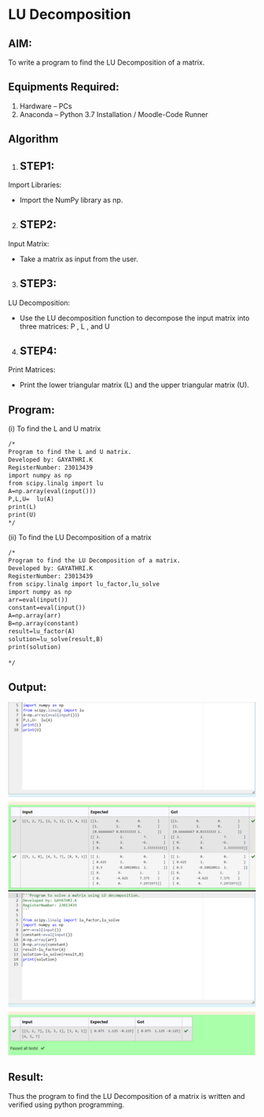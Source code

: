 # LU Decomposition 

## AIM:
To write a program to find the LU Decomposition of a matrix.

## Equipments Required:
1. Hardware – PCs
2. Anaconda – Python 3.7 Installation / Moodle-Code Runner

## Algorithm
1. ## STEP1:
Import Libraries:
   - Import the NumPy library as np.

2. ## STEP2:
Input Matrix:
   - Take a matrix as input from the user.
3. ## STEP3:
 LU Decomposition:
   - Use the LU decomposition function to decompose the input matrix into three matrices: P , L , and U 
4. ## STEP4:
Print Matrices:
   - Print the lower triangular matrix (L) and the upper triangular matrix (U).
## Program:
(i) To find the L and U matrix
```
/*
Program to find the L and U matrix.
Developed by: GAYATHRI.K
RegisterNumber: 23013439
import numpy as np
from scipy.linalg import lu
A=np.array(eval(input()))
P,L,U=  lu(A)
print(L)
print(U)
*/
```
(ii) To find the LU Decomposition of a matrix
```
/*
Program to find the LU Decomposition of a matrix.
Developed by: GAYATHRI.K
RegisterNumber: 23013439
from scipy.linalg import lu_factor,lu_solve
import numpy as np
arr=eval(input())
constant=eval(input())
A=np.array(arr)
B=np.array(constant)
result=lu_factor(A)
solution=lu_solve(result,B)
print(solution)

*/
```

## Output:
![](<Screenshot 2023-12-14 155332.png>)
![Alt text](<Screenshot 2023-12-14 155403.png>)


## Result:
Thus the program to find the LU Decomposition of a matrix is written and verified using python programming.

